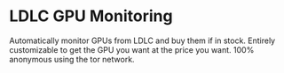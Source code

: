 # LDLC GPU Monitoring

Automatically monitor GPUs from LDLC and buy them if in stock.
Entirely customizable to get the GPU you want at the price you want.
100% anonymous using the tor network.
